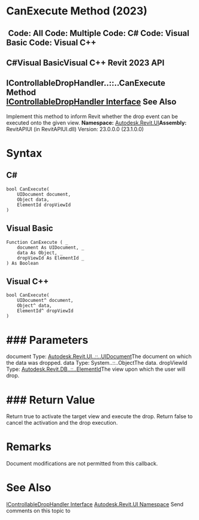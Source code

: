 # CanExecute Method (2023)

﻿
 Code: All Code: Multiple Code: C# Code: Visual Basic Code: Visual C++   
---  
C#Visual BasicVisual C++
Revit 2023 API  
---  
IControllableDropHandler..::..CanExecute Method   
[IControllableDropHandler Interface](ac732a43-fd23-0554-7fb8-9a082879b39d.md "IControllableDropHandler Interface") See Also  
---  
Implement this method to inform Revit whether the drop event can be executed onto the given view. 
**Namespace:** [Autodesk.Revit.UI](e86fd90a-8957-02a6-da7f-ced248966e3e.md "Autodesk.Revit.UI Namespace")**Assembly:** RevitAPIUI (in RevitAPIUI.dll) Version: 23.0.0.0 (23.1.0.0)
# Syntax
C#  
---  
```text
bool CanExecute(
	UIDocument document,
	Object data,
	ElementId dropViewId
)
```
  
Visual Basic  
---  
```text
Function CanExecute ( _
	document As UIDocument, _
	data As Object, _
	dropViewId As ElementId _
) As Boolean
```
  
Visual C++  
---  
```text
bool CanExecute(
	UIDocument^ document, 
	Object^ data, 
	ElementId^ dropViewId
)
```
  
# ### Parameters
document
    Type: [Autodesk.Revit.UI..::..UIDocument](295b48c8-0571-ad5c-eead-baea84a6787c.md "UIDocument Class")The document on which the data was dropped.
data
    Type: System..::..ObjectThe data.
dropViewId
    Type: [Autodesk.Revit.DB..::..ElementId](44f3f7b1-3229-3404-93c9-dc5e70337dd6.md "ElementId Class")The view upon which the user will drop.
# ### Return Value
Return true to activate the target view and execute the drop. Return false to cancel the activation and the drop execution.
# Remarks
Document modifications are not permitted from this callback. 
# See Also
[IControllableDropHandler Interface](ac732a43-fd23-0554-7fb8-9a082879b39d.md "IControllableDropHandler Interface")
[Autodesk.Revit.UI Namespace](e86fd90a-8957-02a6-da7f-ced248966e3e.md "Autodesk.Revit.UI Namespace")
Send comments on this topic to 